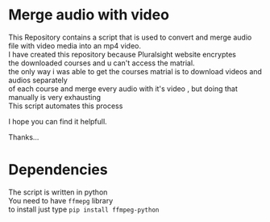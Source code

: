 # Merge audio with video
This Repository contains a script that is used to convert and merge audio file with video media into an mp4 video.<br>
I have created this repository because Pluralsight website encryptes <br>
the downloaded courses and u can't access the matrial.<br>
the only way i was able to get the courses matrial is to download videos and audios separately  <br>
of each course and merge every audio with it's video , but doing that manually is very exhausting <br>
This script automates this process <br>

I hope you can find it helpfull.<br>

Thanks...
# Dependencies
The script is written in python <br>
You need to have ```ffmepg``` library <br>
to install just type ```pip install ffmpeg-python``` <br>
